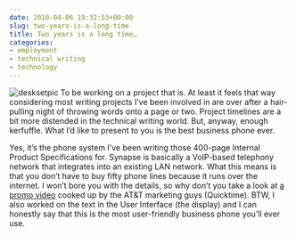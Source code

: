 ```yaml
---
date: 2010-04-06 19:32:53+00:00
slug: two-years-is-a-long-time
title: Two years is a long time…
categories:
- employment
- technical writing
- technology
---
```


![desksetpic](http://wordbit.freehostia.com/wp-content/uploads/2010/04/desksetpic_thumb.jpg) To be working on a project that is. At least it feels that way considering most writing projects I’ve been involved in are over after a hair-pulling night of throwing words onto a page or two. Project timelines are a bit more distended in the technical writing world. But, anyway, enough kerfuffle. What I’d like to present to you is the best business phone ever.

Yes, it’s the phone system I’ve been writing those 400-page Internal Product Specifications for. Synapse is basically a VoIP-based telephony network that integrates into an existing LAN network. What this means is that you don’t have to buy fifty phone lines because it runs over the internet. I won’t bore you with the details, so why don’t you take a look at [a promo video](http://smbtelephones.att.com/smbui/store/video/att_synapse_demo.mov) cooked up by the AT&T marketing guys (Quicktime). BTW, I also worked on the text in the User Interface (the display) and I can honestly say that this is the most user-friendly business phone you’ll ever use.
